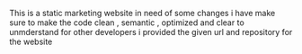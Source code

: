 This is a static marketing website in need of some changes 
i have make sure to make the code clean , semantic , optimized and clear to unmderstand for other developers 
i provided the given url and repository for the website